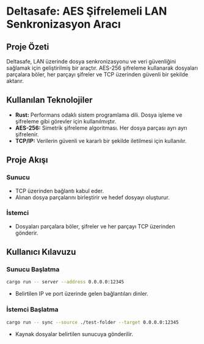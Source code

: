 # Deltasafe: AES Şifrelemeli LAN Senkronizasyon Aracı

## Proje Özeti

Deltasafe, LAN üzerinde dosya senkronizasyonu ve veri güvenliğini sağlamak için geliştirilmiş bir araçtır. AES-256 şifreleme kullanarak dosyaları parçalara böler, her parçayı şifreler ve TCP üzerinden güvenli bir şekilde aktarır.

## Kullanılan Teknolojiler

- **Rust:** Performans odaklı sistem programlama dili. Dosya işleme ve şifreleme gibi görevler için kullanılmıştır.
- **AES-256:** Simetrik şifreleme algoritması. Her dosya parçası ayrı ayrı şifrelenir.
- **TCP/IP:** Verilerin güvenli ve kararlı bir şekilde iletilmesi için kullanılır.

## Proje Akışı

### Sunucu
- TCP üzerinden bağlantı kabul eder.
- Alınan dosya parçalarını birleştirir ve hedef dosyayı oluşturur.

### İstemci
- Dosyaları parçalara böler, şifreler ve her parçayı TCP üzerinden gönderir.

## Kullanıcı Kılavuzu

### Sunucu Başlatma

```bash
cargo run -- server --address 0.0.0.0:12345
```
- Belirtilen IP ve port üzerinde gelen bağlantıları dinler.

### İstemci Başlatma

```bash
cargo run -- sync --source ./test-folder --target 0.0.0.0:12345
```
- Kaynak dosyalar belirtilen sunucuya gönderilir.
